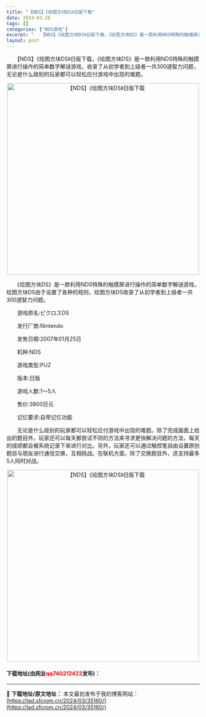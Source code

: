 ```yaml
---
title: "【NDS】《绘图方块DS》日版下载"
date: 2024-03-26
tags: []
categories: ["NDS游戏"]
excerpt: "　　【NDS】《绘图方块DS》日版下载，《绘图方块DS》是一款利用NDS特殊的触摸屏进行操作的简单数字解谜游戏，收录了从初学者到上级者一共300道智力问题，无论是什么级别的玩家都可以轻松应付游戏中出现的难题。 　　《绘图方块DS》是一款利用NDS特殊的触摸屏进行操作的简单数字解谜游戏，绘图方块DS由&hellip;"
layout: post
---
```


 <p>　　【NDS】《绘图方块DS》日版下载，《绘图方块DS》是一款利用NDS特殊的触摸屏进行操作的简单数字解谜游戏，收录了从初学者到上级者一共300道智力问题，无论是什么级别的玩家都可以轻松应付游戏中出现的难题。</p> <p align="center"><img align="" border="0" src="https://lad.sfcrom.cn/wp-content/uploads/2024/03/20240326_66022afd9dfd9.jpg" width="500" alt="【NDS】《绘图方块DS》日版下载" /></p> <p>　　《绘图方块DS》是一款利用NDS特殊的触摸屏进行操作的简单数字解谜游戏，绘图方块DS由于设置了各种的规则，绘图方块DS收录了从初学者到上级者一共300道智力问题。</p> <p>　　游戏原名:ピクロスDS</p> <p>　　发行厂商:Nintendo</p> <p>　　发售日期:2007年01月25日</p> <p>　　机种:NDS</p> <p>　　游戏类型:PUZ</p> <p>　　版本:日版</p> <p>　　游戏人数:1～5人</p> <p>　　售价:3800日元</p> <p>　　记忆要求:自带记忆功能</p> <p>　　无论是什么级别的玩家都可以轻松应付游戏中出现的难题。除了完成画面上给出的题目外，玩家还可以每天都尝试不同的方法来寻求更快解决问题的方法，每天的成绩都会被系统记录下来进行对比。另外，玩家还可以通过触控笔自由设置原创题目与朋友进行通信交换，互相挑战。在联机方面，除了交换题目外，还支持最多5人同时对战。</p> <p align="center"><img align="" border="0" src="https://lad.sfcrom.cn/wp-content/uploads/2024/03/20240326_66022afe04db1.jpg" width="500" alt="【NDS】《绘图方块DS》日版下载" /></p> <p><h4>下载地址(由网友<font color="red">qq740212422</font>发布)：</h4></p> 

---
📖 **下载地址/原文地址：** 本文最初发布于我的博客网站：[https://lad.sfcrom.cn/2024/03/35160/](https://lad.sfcrom.cn/2024/03/35160/)
